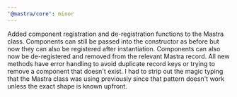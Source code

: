 ```yaml
---
'@mastra/core': minor
---
```


Added component registration and de-registration functions to the Mastra class. Components can still be passed into the constructor as before but now they can also be registered after instantiation. Components can also now be de-registered and removed from the relevant Mastra record. All new methods have error handling to avoid duplicate record keys or trying to remove a component that doesn't exist. I had to strip out the magic typing that the Mastra class was using previously since that pattern doesn't work unless the exact shape is known upfront.
